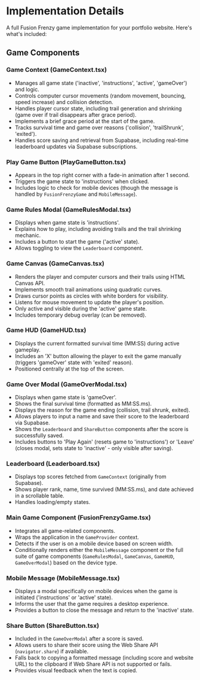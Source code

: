 # Implementation Details

A full Fusion Frenzy game implementation for your portfolio website. Here's what's included:

## Game Components

### Game Context (GameContext.tsx)
- Manages all game state ('inactive', 'instructions', 'active', 'gameOver') and logic.
- Controls computer cursor movements (random movement, bouncing, speed increase) and collision detection.
- Handles player cursor state, including trail generation and shrinking (game over if trail disappears after grace period).
- Implements a brief grace period at the start of the game.
- Tracks survival time and game over reasons ('collision', 'trailShrunk', 'exited').
- Handles score saving and retrieval from Supabase, including real-time leaderboard updates via Supabase subscriptions.

### Play Game Button (PlayGameButton.tsx)
- Appears in the top right corner with a fade-in animation after 1 second.
- Triggers the game state to 'instructions' when clicked.
- Includes logic to check for mobile devices (though the message is handled by `FusionFrenzyGame` and `MobileMessage`).

### Game Rules Modal (GameRulesModal.tsx)
- Displays when game state is 'instructions'.
- Explains how to play, including avoiding trails and the trail shrinking mechanic.
- Includes a button to start the game ('active' state).
- Allows toggling to view the `Leaderboard` component.

### Game Canvas (GameCanvas.tsx)
- Renders the player and computer cursors and their trails using HTML Canvas API.
- Implements smooth trail animations using quadratic curves.
- Draws cursor points as circles with white borders for visibility.
- Listens for mouse movement to update the player's position.
- Only active and visible during the 'active' game state.
- Includes temporary debug overlay (can be removed).

### Game HUD (GameHUD.tsx)
- Displays the current formatted survival time (MM:SS) during active gameplay.
- Includes an 'X' button allowing the player to exit the game manually (triggers 'gameOver' state with 'exited' reason).
- Positioned centrally at the top of the screen.

### Game Over Modal (GameOverModal.tsx)
- Displays when game state is 'gameOver'.
- Shows the final survival time (formatted as MM:SS.ms).
- Displays the reason for the game ending (collision, trail shrunk, exited).
- Allows players to input a name and save their score to the leaderboard via Supabase.
- Shows the `Leaderboard` and `ShareButton` components after the score is successfully saved.
- Includes buttons to 'Play Again' (resets game to 'instructions') or 'Leave' (closes modal, sets state to 'inactive' - only visible after saving).

### Leaderboard (Leaderboard.tsx)
- Displays top scores fetched from `GameContext` (originally from Supabase).
- Shows player rank, name, time survived (MM:SS.ms), and date achieved in a scrollable table.
- Handles loading/empty states.

### Main Game Component (FusionFrenzyGame.tsx)
- Integrates all game-related components.
- Wraps the application in the `GameProvider` context.
- Detects if the user is on a mobile device based on screen width.
- Conditionally renders either the `MobileMessage` component or the full suite of game components (`GameRulesModal`, `GameCanvas`, `GameHUD`, `GameOverModal`) based on the device type.

### Mobile Message (MobileMessage.tsx)
- Displays a modal specifically on mobile devices when the game is initiated ('instructions' or 'active' state).
- Informs the user that the game requires a desktop experience.
- Provides a button to close the message and return to the 'inactive' state.

### Share Button (ShareButton.tsx)
- Included in the `GameOverModal` after a score is saved.
- Allows users to share their score using the Web Share API (`navigator.share`) if available.
- Falls back to copying a formatted message (including score and website URL) to the clipboard if Web Share API is not supported or fails.
- Provides visual feedback when the text is copied.